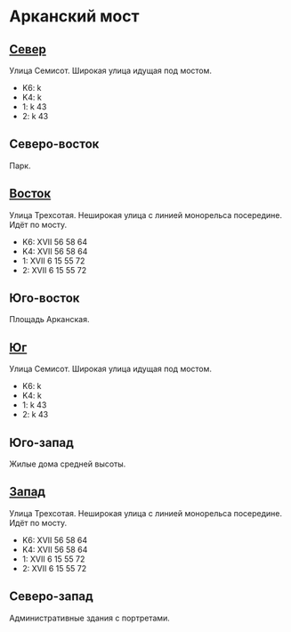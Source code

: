 # Арканский мост

## [Север](./10450065.md)

Улица Семисот.
Широкая улица идущая под мостом.

* K6:   k
* K4:   k
* 1:    k
        43
* 2:    k
        43

## Северо-восток

Парк.

## [Восток](./10455080.md)

Улица Трехсотая.
Неширокая улица с линией монорельса посередине.
Идёт по мосту.

* K6:   XVII
        56  58  64
* K4:   XVII
        56  58  64
* 1:    XVII
        6   15  55  72
* 2:    XVII
        6   15  55  72

## Юго-восток

Площадь Арканская.

## [Юг](./450080.md)

Улица Семисот.
Широкая улица идущая под мостом.

* K6:   k
* K4:   k
* 1:    k
        43
* 2:    k
        43

## Юго-запад

Жилые дома средней высоты.

## [Запад](./10440080.md)

Улица Трехсотая.
Неширокая улица с линией монорельса посередине.
Идёт по мосту.

* K6:   XVII
        56  58  64
* K4:   XVII
        56  58  64
* 1:    XVII
        6   15  55  72
* 2:    XVII
        6   15  55  72

## Северо-запад

Административные здания с портретами.
